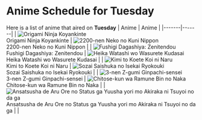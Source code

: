 # Anime Schedule for Tuesday
Here is a list of anime that aired on **Tuesday** 
| Anime | Anime |
|-------|-------|
| ![Origami Ninja Koyankinte](https://cdn.myanimelist.net/images/anime/1860/106477.webp)<br>Origami Ninja Koyankinte | ![2200-nen Neko no Kuni Nippon](https://cdn.myanimelist.net/images/anime/1967/152249.webp)<br>2200-nen Neko no Kuni Nippon |
| ![Fushigi Dagashiya: Zenitendou](https://cdn.myanimelist.net/images/anime/1602/150098.webp)<br>Fushigi Dagashiya: Zenitendou | ![Heika Watashi wo Wasurete Kudasai](https://cdn.myanimelist.net/images/anime/1889/151926.webp)<br>Heika Watashi wo Wasurete Kudasai |
| ![Kimi to Koete Koi ni Naru](https://cdn.myanimelist.net/images/anime/1334/151773.webp)<br>Kimi to Koete Koi ni Naru | ![Sozai Saishuka no Isekai Ryokouki](https://cdn.myanimelist.net/images/anime/1289/151136.webp)<br>Sozai Saishuka no Isekai Ryokouki |
| ![3-nen Z-gumi Ginpachi-sensei](https://cdn.myanimelist.net/images/anime/1643/151547.webp)<br>3-nen Z-gumi Ginpachi-sensei | ![Chitose-kun wa Ramune Bin no Naka](https://cdn.myanimelist.net/images/anime/1015/151233.webp)<br>Chitose-kun wa Ramune Bin no Naka |
| ![Ansatsusha de Aru Ore no Status ga Yuusha yori mo Akiraka ni Tsuyoi no da ga](https://cdn.myanimelist.net/images/anime/1276/151118.webp)<br>Ansatsusha de Aru Ore no Status ga Yuusha yori mo Akiraka ni Tsuyoi no da ga |  |
